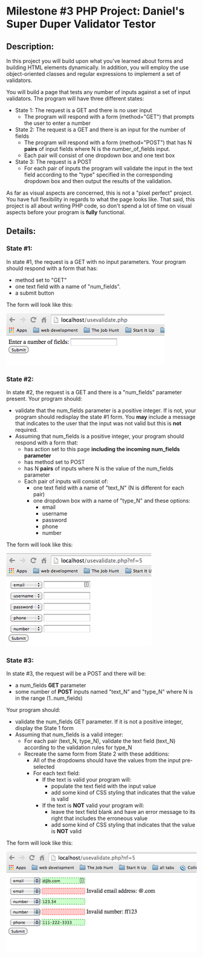 # Milestone #3 PHP Project: Daniel's Super Duper Validator Testor


## Description:
In this project you will build upon what you've learned about forms and building HTML elements dynamically. In
addition, you will employ the use object-oriented classes and regular expressions to implement a set of validators.

You will build a page that tests any number of inputs against a set of input validators. The program will have
three different states:
- State 1: The request is a GET and there is no user input
  - The program will respond with a form (method="GET") that prompts the user to enter a number
- State 2: The request is a GET and there is an input for the number of fields
  - The program will respond with a form (method="POST") that has N **pairs** of input fields where N is
  the number_of_fields input.
  - Each pair will consist of one dropdown box and one text box
- State 3: The request is a POST
  - For each pair of inputs the program will validate the input in the text field according to the "type" specified
  in the corresponding dropdown box and then output the results of the validation.

As far as visual aspects are concerned, this is not a "pixel perfect" project. You have full flexibility in regards to what the page looks like. That said, this project is all about writing PHP code, so don't spend a lot of time on
visual aspects before your program is **fully** functional.
  
## Details:
### State #1:
In state #1, the request is a GET with no input parameters. Your program should respond  with a form that has:
- method set to "GET"
- one text field with a name of "num_fields".
- a submit button

The form will look like this:

![state 1](image01.png)

### State #2:
In state #2, the request is a GET and there is a "num_fields" parameter present. Your program should:
- validate that the num_fields parameter is a positive integer. If is not, your program should redisplay the state #1 form. You **may** include a message that indicates to the user that the input was not valid but this is **not** required.
- Assuming that num_fields is a positive integer, your program should respond with a form that:
  - has action set to this page **including the incoming num_fields parameter**
  - has method set to POST
  - has N **pairs** of inputs where N is the value of the num_fields parameter
  - Each pair of inputs will consist of:
    - one text field with a name of "text_N" (N is different for each pair)
    - one dropdown box with a name of "type_N" and these options:
      - email
      - username
      - password
      - phone
      - number

The form will look like this:

![state 2](image00.png)

### State #3:

In state #3, the request will be a POST and there will be:
- a num_fields **GET** parameter
- some number of **POST** inputs named "text_N" and "type_N" where N is in the range (1..num_fields)

Your program should:
- validate the num_fields GET parameter. If it is not a positive integer, display the State 1 form
- Assuming that num_fields is a valid integer:
  - For each pair (text_N, type_N), validate the text field (text_N) according to the validation rules for type_N
  - Recreate the same form from State 2 with these additions:
    - All of the dropdowns should have the values from the input pre-selected
    - For each text field:
      - If the text is valid your program will:
        - populate the text field with the input value
        - add some kind of CSS styling that indicates that the value is valid
      - If the text is **NOT** valid your program will: 
        - leave the text field blank and have an error message to its right that includes the erroneous value
        - add some kind of CSS styling that indicates that the value is **NOT** valid

The form will look like this:

![state 3](image02.png)
      
      
  
